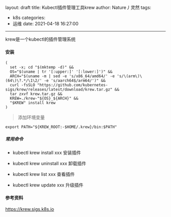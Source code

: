 layout: draft
title: Kubectl插件管理工具krew
author: Nature丿灵然
tags:
  - k8s
categories:
  - 运维
date: 2021-04-18 16:27:00
---
krew是一个kubectl的插件管理系统

<!--more-->

#### 安装

```shell
(
  set -x; cd "$(mktemp -d)" &&
  OS="$(uname | tr '[:upper:]' '[:lower:]')" &&
  ARCH="$(uname -m | sed -e 's/x86_64/amd64/' -e 's/\(arm\)\(64\)\?.*/\1\2/' -e 's/aarch64$/arm64/')" &&
  curl -fsSLO "https://github.com/kubernetes-sigs/krew/releases/latest/download/krew.tar.gz" &&
  tar zxvf krew.tar.gz &&
  KREW=./krew-"${OS}_${ARCH}" &&
  "$KREW" install krew
)
```
> 添加环境变量

```shell
export PATH="${KREW_ROOT:-$HOME/.krew}/bin:$PATH"
```

##### 常用命令

* kubectl krew install xxx 安装插件

* kubectl krew uninstall xxx 卸载插件

* kubectl krew list xxx 查看插件

* kubectl krew update xxx 升级插件

#### 参考资料

<https://krew.sigs.k8s.io>

